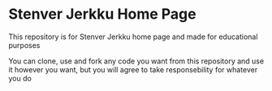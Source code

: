 Stenver Jerkku Home Page
===========

This repository is for Stenver Jerkku home page and made for educational purposes

You can clone, use and fork any code you want from this repository and use it however you want, but you will agree to take responsebility for whatever you do
